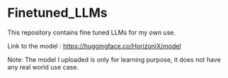 # Finetuned_LLMs
This repository contains fine tuned LLMs for my own use.

Link to the model : https://huggingface.co/HorizoniX/model

Note: The model I uploaded is only for learning purpose, it does not have any real world use case.
